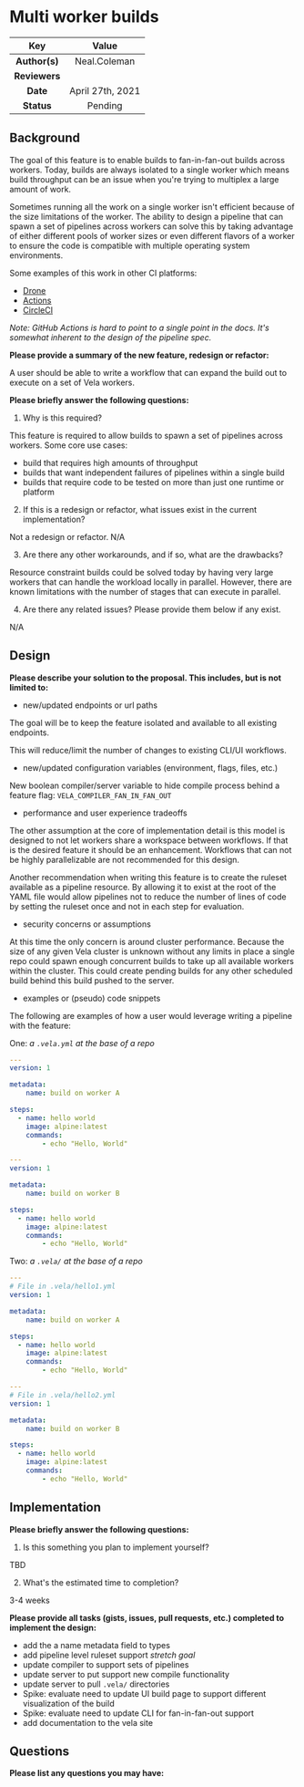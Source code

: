 # Multi worker builds

<!-- Please leave this commented out section.

The name of this markdown file should:

1. Short and contain no more then 30 characters

2. Contain the date of submission in YYYY-MM-DD format

3. Clearly state what the proposal is being submitted for
-->

| Key           | Value            |
| :-----------: | :--------------: |
| **Author(s)** |  Neal.Coleman    |
| **Reviewers** |                  |
| **Date**      | April 27th, 2021 |
| **Status**    | Pending          |

<!-- Please leave this commented out section.

If you're already working with someone, please add them to the proper author/reviewer category.

If not, please leave the reviewer category empty and someone from the Vela team will assign it to themself.

Here is a brief explanation of the different proposal statuses:

1. Reviewed: The proposal is currently under review or has been reviewed.

2. Accepted: The proposal has been accepted and is ready for implementation.

3. In Progress: An accepted proposal is being implemented by actual work.

NOTE: The design is subject to change during this phase.

4. Cancelled: While or before implementation the proposal was cancelled.

NOTE: This can happen for a multitude of reasons.

5. Complete: This feature/change is implemented.
-->

## Background

The goal of this feature is to enable builds to fan-in-fan-out builds across workers. Today, builds are always isolated to a single worker which means build throughput can be an issue when you're trying to multiplex a large amount of work.

Sometimes running all the work on a single worker isn't efficient because of the size limitations of the worker. The ability to design a pipeline that can spawn a set of pipelines across workers can solve this by taking advantage of either different pools of worker sizes or even different flavors of a worker to ensure the code is compatible with multiple operating system environments.

Some examples of this work in other CI platforms:

- [Drone](https://docs.drone.io/pipeline/configuration/#multiple-pipelines)
- [Actions](https://docs.github.com/en/actions/managing-workflow-runs/using-the-visualization-graph)
- [CircleCI](https://circleci.com/docs/2.0/parallelism-faster-jobs/)

_Note: GitHub Actions is hard to point to a single point in the docs. It's somewhat inherent to the design of the pipeline spec._

<!-- Please leave this commented out section.

This section is intended to describe the new feature, redesign or refactor.
-->

**Please provide a summary of the new feature, redesign or refactor:**

<!-- Please remove this commented out section.

Provide your description here.
-->

A user should be able to write a workflow that can expand the build out to execute on a set of Vela workers.


**Please briefly answer the following questions:**

1. Why is this required?

<!-- Please remove this commented out section.

Provide your answer here.
-->

This feature is required to allow builds to spawn a set of pipelines across workers. Some core use cases:

* build that requires high amounts of throughput
* builds that want independent failures of pipelines within a single build
* builds that require code to be tested on more than just one runtime or platform

2. If this is a redesign or refactor, what issues exist in the current implementation?

<!-- Please remove this commented out section.

Provide your answer here.
-->

Not a redesign or refactor. N/A

3. Are there any other workarounds, and if so, what are the drawbacks?

<!-- Please remove this commented out section.

Provide your answer here.
-->

Resource constraint builds could be solved today by having very large workers that can handle the workload locally in parallel. However, there are known limitations with the number of stages that can execute in parallel.

4. Are there any related issues? Please provide them below if any exist.

<!-- Please remove this commented out section.

Provide your answer here.
-->

N/A

## Design

<!-- Please leave this commented out section.

This section is intended to explain the solution design for the proposal.

NOTE: If there are no current plans for a solution, please leave this section blank.
-->

**Please describe your solution to the proposal. This includes, but is not limited to:**

* new/updated endpoints or url paths

The goal will be to keep the feature isolated and available to all existing endpoints.

This will reduce/limit the number of changes to existing CLI/UI workflows.

* new/updated configuration variables (environment, flags, files, etc.)

New boolean compiler/server variable to hide compile process behind a feature flag: `VELA_COMPILER_FAN_IN_FAN_OUT`

* performance and user experience tradeoffs

The other assumption at the core of implementation detail is this model is designed to not let workers share a workspace between workflows. If that is the desired feature it should be an enhancement. Workflows that can not be highly parallelizable are not recommended for this design.

Another recommendation when writing this feature is to create the ruleset available as a pipeline resource. By allowing it to exist at the root of the YAML file would allow pipelines not to reduce the number of lines of code by setting the ruleset once and not in each step for evaluation.

* security concerns or assumptions

At this time the only concern is around cluster performance. Because the size of any given Vela cluster is unknown without any limits in place a single repo could spawn enough concurrent builds to take up all available workers within the cluster. This could create pending builds for any other scheduled build behind this build pushed to the server.

* examples or (pseudo) code snippets

The following are examples of how a user would leverage writing a pipeline with the feature:

One: _a `.vela.yml` at the base of a repo_

```yaml
---
version: 1

metadata:
	name: build on worker A

steps:
  - name: hello world
  	image: alpine:latest
    commands:
    	- echo "Hello, World"

---
version: 1

metadata:
	name: build on worker B

steps:
  - name: hello world
  	image: alpine:latest
    commands:
    	- echo "Hello, World"

```

Two: _a `.vela/` at the base of a repo_

```yaml
---
# File in .vela/hello1.yml
version: 1

metadata:
	name: build on worker A

steps:
  - name: hello world
  	image: alpine:latest
    commands:
    	- echo "Hello, World"
```

```yaml
---
# File in .vela/hello2.yml
version: 1

metadata:
	name: build on worker B

steps:
  - name: hello world
  	image: alpine:latest
    commands:
    	- echo "Hello, World"

```

<!-- Please remove this commented out section.

Provide your answer here.
-->

## Implementation

<!-- Please leave this commented out section.

This section is intended to explain how the solution will be implemented for the proposal.

NOTE: If there are no current plans for implementation, please leave this section blank.
-->

**Please briefly answer the following questions:**

1. Is this something you plan to implement yourself?

<!-- Please remove this commented out section.

Provide your answer here.
-->

TBD

2. What's the estimated time to completion?

<!-- Please remove this commented out section.

Provide your answer here.
-->

3-4 weeks

**Please provide all tasks (gists, issues, pull requests, etc.) completed to implement the design:**

<!-- Please remove this commented out section.

Provide your answer here.
-->

* add the a name metadata field to types
* add pipeline level ruleset support _stretch goal_
* update compiler to support sets of pipelines
* update server to put support new compile functionality
* update server to pull `.vela/` directories
* Spike: evaluate need to update UI build page to support different visualization of the build
* Spike: evaluate need to update CLI for fan-in-fan-out support
* add documentation to the vela site

## Questions

**Please list any questions you may have:**

<!-- Please remove this commented out section.

Provide your answer here.
-->
